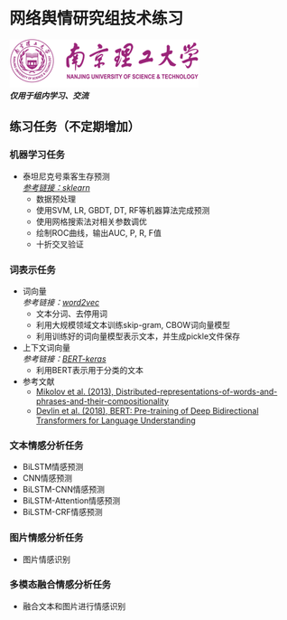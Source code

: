 # 网络舆情研究组技术练习
![](image.png)  
 ***仅用于组内学习、交流***  
 

## 练习任务（不定期增加）
### 机器学习任务
* 泰坦尼克号乘客生存预测  
*[参考链接：sklearn](https://scikit-learn.org/stable/#)*    
  * 数据预处理  
  * 使用SVM, LR, GBDT, DT, RF等机器算法完成预测  
  * 使用网格搜索法对相关参数调优
  * 绘制ROC曲线，输出AUC, P, R, F值  
  * 十折交叉验证  
### 词表示任务
* 词向量  
*参考链接：[word2vec](https://radimrehurek.com/gensim/)*  
  * 文本分词、去停用词  
  * 利用大规模领域文本训练skip-gram, CBOW词向量模型
  * 利用训练好的词向量模型表示文本，并生成pickle文件保存
* 上下文词向量  
*参考链接：[BERT-keras](https://github.com/CyberZHG/keras-bert)*
  * 利用BERT表示用于分类的文本  
* 参考文献  
  * [Mikolov et al. (2013), Distributed-representations-of-words-and-phrases-and-their-compositionality](/references/distributed-representations-of-words-and-phrases-and-their-compositionality.pdf)  
  * [Devlin et al. (2018), BERT: Pre-training of Deep Bidirectional Transformers for Language Understanding](/references/bert.pdf)

### 文本情感分析任务
* BiLSTM情感预测  
* CNN情感预测    
* BiLSTM-CNN情感预测  
* BiLSTM-Attention情感预测  
* BiLSTM-CRF情感预测
### 图片情感分析任务
* 图片情感识别  
### 多模态融合情感分析任务
* 融合文本和图片进行情感识别
